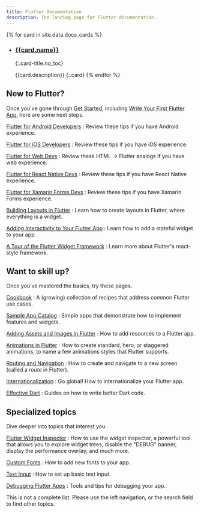 ```yaml
---
title: Flutter Documentation
description: The landing page for Flutter documentation.
---
```


{% for card in site.data.docs_cards %}
- ### [{{card.name}}]({{card.url}})
  {:.card-title.no_toc}

  {{card.description}}
{:.card}
{% endfor %}

## New to Flutter?

Once you've gone through [Get Started](/get-started/install),
including [Write Your First Flutter App,](/get-started/codelab)
here are some next steps.

[Flutter for Android Developers](/get-started/flutter-for/android-devs)
: Review these tips if you have Android experience.

[Flutter for iOS Developers](/get-started/flutter-for/ios-devs)
: Review these tips if you have iOS experience.

[Flutter for Web Devs](/get-started/flutter-for/web-devs)
: Review these HTML -> Flutter analogs if you have web experience.

[Flutter for React Native Devs](/get-started/flutter-for/react-native-devs)
: Review these tips if you have React Native experience.

[Flutter for Xamarin.Forms Devs](/get-started/flutter-for/xamarin-forms-devs)
: Review these tips if you have Xamarin Forms experience.

[Building Layouts in Flutter](/development/ui/layout)
: Learn how to create layouts in Flutter, where everything is a widget.

[Adding Interactivity to Your Flutter App](/development/ui/interactive)
: Learn how to add a stateful widget to your app.

[A Tour of the Flutter Widget Framework](/development/ui/widgets-intro)
: Learn more about Flutter's react-style framework.

## Want to skill up?

Once you’ve mastered the basics, try these pages.

[Cookbook](/cookbook)
: A (growing) collection of recipes that address common Flutter use cases.

[Sample App Catalog](/catalog/samples)
: Simple apps that demonstrate how to implement features and widgets.

[Adding Assets and Images in Flutter](/development/ui/assets-and-images)
: How to add resources to a Flutter app.

[Animations in Flutter](/development/ui/animations)
: How to create standard, hero, or staggered animations, to
  name a few animations styles that Flutter supports.

[Routing and Navigation](/cookbook/navigation/navigation-basics)
: How to create and navigate to a new screen (called a _route_ in Flutter).

[Internationalization](/accessibility/internationalization)
: Go global! How to internationalize your Flutter app.

[Effective Dart](https://www.dartlang.org/guides/language/effective-dart)
: Guides on how to write better Dart code.

## Specialized topics

Dive deeper into topics that interest you.

[Flutter Widget Inspector](/development/tools/inspector)
: How to use the widget inspector, a powerful tool that allows
  you to explore widget trees, disable the "DEBUG"
  banner, display the performance overlay, and much more.

[Custom Fonts](/cookbook/design/fonts)
: How to add new fonts to your app.

[Text Input](/cookbook/forms/text-input)
: How to set up basic text input.

[Debugging Flutter Apps](/testing/debugging)
: Tools and tips for debugging your app.

This is not a complete list. Please use the left navigation,
or the search field to find other topics.
